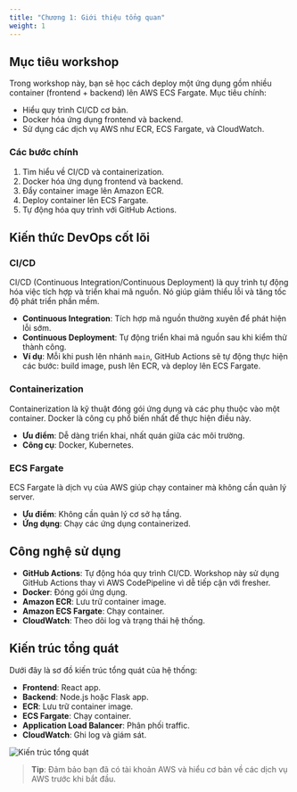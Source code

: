 ```yaml
---
title: "Chương 1: Giới thiệu tổng quan"
weight: 1
---
```


## Mục tiêu workshop

Trong workshop này, bạn sẽ học cách deploy một ứng dụng gồm nhiều container (frontend + backend) lên AWS ECS Fargate. Mục tiêu chính:

- Hiểu quy trình CI/CD cơ bản.
- Docker hóa ứng dụng frontend và backend.
- Sử dụng các dịch vụ AWS như ECR, ECS Fargate, và CloudWatch.

### Các bước chính
1. Tìm hiểu về CI/CD và containerization.
2. Docker hóa ứng dụng frontend và backend.
3. Đẩy container image lên Amazon ECR.
4. Deploy container lên ECS Fargate.
5. Tự động hóa quy trình với GitHub Actions.

## Kiến thức DevOps cốt lõi

### CI/CD
CI/CD (Continuous Integration/Continuous Deployment) là quy trình tự động hóa việc tích hợp và triển khai mã nguồn. Nó giúp giảm thiểu lỗi và tăng tốc độ phát triển phần mềm.

- **Continuous Integration**: Tích hợp mã nguồn thường xuyên để phát hiện lỗi sớm.
- **Continuous Deployment**: Tự động triển khai mã nguồn sau khi kiểm thử thành công.
- **Ví dụ**: Mỗi khi push lên nhánh `main`, GitHub Actions sẽ tự động thực hiện các bước: build image, push lên ECR, và deploy lên ECS Fargate.

### Containerization
Containerization là kỹ thuật đóng gói ứng dụng và các phụ thuộc vào một container. Docker là công cụ phổ biến nhất để thực hiện điều này.

- **Ưu điểm**: Dễ dàng triển khai, nhất quán giữa các môi trường.
- **Công cụ**: Docker, Kubernetes.

### ECS Fargate
ECS Fargate là dịch vụ của AWS giúp chạy container mà không cần quản lý server.

- **Ưu điểm**: Không cần quản lý cơ sở hạ tầng.
- **Ứng dụng**: Chạy các ứng dụng containerized.

## Công nghệ sử dụng

- **GitHub Actions**: Tự động hóa quy trình CI/CD. Workshop này sử dụng GitHub Actions thay vì AWS CodePipeline vì dễ tiếp cận với fresher.
- **Docker**: Đóng gói ứng dụng.
- **Amazon ECR**: Lưu trữ container image.
- **Amazon ECS Fargate**: Chạy container.
- **CloudWatch**: Theo dõi log và trạng thái hệ thống.

## Kiến trúc tổng quát

Dưới đây là sơ đồ kiến trúc tổng quát của hệ thống:

- **Frontend**: React app.
- **Backend**: Node.js hoặc Flask app.
- **ECR**: Lưu trữ container image.
- **ECS Fargate**: Chạy container.
- **Application Load Balancer**: Phân phối traffic.
- **CloudWatch**: Ghi log và giám sát.

![Kiến trúc tổng quát](/FCJ-LeDuy-Workshop/images/architecture.png)

> **Tip**: Đảm bảo bạn đã có tài khoản AWS và hiểu cơ bản về các dịch vụ AWS trước khi bắt đầu.
